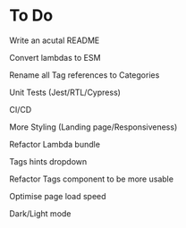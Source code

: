 # To Do

Write an acutal README

Convert lambdas to ESM

Rename all Tag references to Categories

Unit Tests (Jest/RTL/Cypress)

CI/CD

More Styling (Landing page/Responsiveness)

Refactor Lambda bundle

Tags hints dropdown

Refactor Tags component to be more usable

Optimise page load speed

Dark/Light mode
